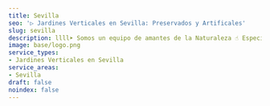 ```yaml
---
title: Sevilla
seo: '▷ Jardines Verticales en Sevilla: Preservados y Artificales'
slug: sevilla
description: llll➤ Somos un equipo de amantes de la Naturaleza ☝ Especializadas en Diseño de Interiores con Jardines Verticales en Sevilla.
image: base/logo.png
service_types:
- Jardines Verticales en Sevilla
service_areas:
- Sevilla
draft: false
noindex: false
---
```

